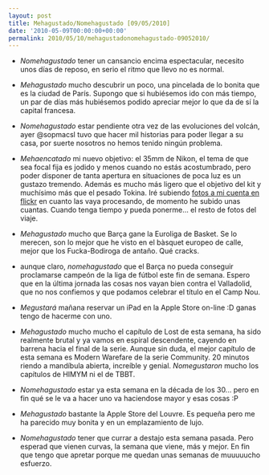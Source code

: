 ```yaml
---
layout: post
title: Mehagustado/Nomehagustado [09/05/2010]
date: '2010-05-09T00:00:00+00:00'
permalink: 2010/05/10/mehagustadonomehagustado-09052010/
---
```

- *Nomehagustado* tener un cansancio encima espectacular, necesito unos días de reposo, en serio el ritmo que llevo no es normal.

- *Mehagustado* mucho descubrir un poco, una pincelada de lo bonita que es la ciudad de París. Supongo que si hubiésemos ido con más tiempo, un par de días más hubiésemos podido apreciar mejor lo que da de sí la capital francesa.

- *Nomehagustado* estar pendiente otra vez de las evoluciones del volcán, ayer @sopmacsl tuvo que hacer mil historias para poder llegar a su casa, por suerte nosotros no hemos tenido ningún problema.

- *Mehaencatado* mi nuevo objetivo: el 35mm de Nikon, el tema de que sea focal fija es jodido y menos cuando no estás acostumbrado, pero poder disponer de tanta apertura en situaciones de poca luz es un gustazo tremendo. Además es mucho más ligero que el objetivo del kit y muchísimo más que el pesado Tokina. Iré subiendo [fotos a mi cuenta en flickr](http://www.flickr.com/photos/savior1980/) en cuanto las vaya procesando, de momento he subido unas cuantas. Cuando tenga tiempo y pueda ponerme... el resto de fotos del viaje.

- *Mehagustado* mucho que Barça gane la Euroliga de Basket. Se lo merecen, son lo mejor que he visto en el bàsquet europeo de calle, mejor que los Fucka-Bodiroga de antaño. Qué cracks.

- aunque claro, *nomehagustado* que el Barça no pueda conseguir proclamarse campeón de la liga de fútbol este fin de semana. Espero que en la última jornada las cosas nos vayan bien contra el Valladolid, que no nos confiemos y que podamos celebrar el título en el Camp Nou.

- *Megustará* mañana reservar un iPad en la Apple Store on-line :D ganas tengo de hacerme con uno.

- *Mehagustado* mucho mucho el capítulo de Lost de esta semana, ha sido realmente brutal y ya vamos en espiral descendente, cayendo en barrena hacia el final de la serie. Aunque sin duda, el mejor capítulo de esta semana es Modern Warefare de la serie Community. 20 minutos riendo a mandíbula abierta, increíble y genial. *Nomegustaron* mucho los capítulos de HIMYM ni el de TBBT.

- *Nomehagustado* estar ya esta semana en la década de los 30... pero en fin qué se le va a hacer uno va haciendose mayor y esas cosas :P

- *Mehagustado* bastante la Apple Store del Louvre. Es pequeña pero me ha parecido muy bonita y en un emplazamiento de lujo.

- *Nomehagustado* tener que currar a destajo esta semana pasada. Pero esperad que vienen curvas, la semana que viene, más y mejor. En fin que tengo que apretar porque me quedan unas semanas de muuuuucho esfuerzo.
